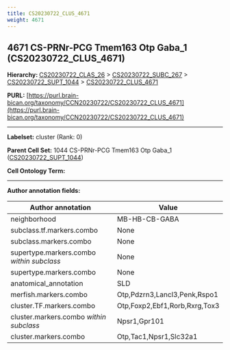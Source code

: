 ```yaml
---
title: CS20230722_CLUS_4671
weight: 4671
---
```

## 4671 CS-PRNr-PCG Tmem163 Otp Gaba_1 (CS20230722_CLUS_4671)
<b>Hierarchy: </b>
[CS20230722_CLAS_26](../CS20230722_CLAS_26) >
[CS20230722_SUBC_267](../CS20230722_SUBC_267) >
[CS20230722_SUPT_1044](../CS20230722_SUPT_1044) >
[CS20230722_CLUS_4671](../CS20230722_CLUS_4671)

**PURL:** [https://purl.brain-bican.org/taxonomy/CCN20230722/CS20230722_CLUS_4671](https://purl.brain-bican.org/taxonomy/CCN20230722/CS20230722_CLUS_4671)

---


**Labelset:** cluster (Rank: 0)

**Parent Cell Set:** 1044 CS-PRNr-PCG Tmem163 Otp Gaba_1 ([CS20230722_SUPT_1044](../CS20230722_SUPT_1044))



**Cell Ontology Term:** 

[MARKER GENES.]: #


---

[TRANSFERRED ANNOTATIONS.]: #


[AUTHOR ANNOTATION FIELDS.]: #


**Author annotation fields:**

| Author annotation | Value |
|-------------------|-------|
|neighborhood|MB-HB-CB-GABA|
|subclass.tf.markers.combo|None|
|subclass.markers.combo|None|
|supertype.markers.combo _within subclass_|None|
|supertype.markers.combo|None|
|anatomical_annotation|SLD|
|merfish.markers.combo|Otp,Pdzrn3,Lancl3,Penk,Rspo1|
|cluster.TF.markers.combo|Otp,Foxp2,Ebf1,Rorb,Rxrg,Tox3|
|cluster.markers.combo _within subclass_|Npsr1,Gpr101|
|cluster.markers.combo|Otp,Tac1,Npsr1,Slc32a1|

